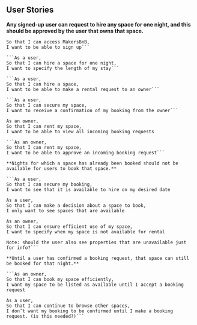 
User Stories
------

**Any signed-up user can request to hire any space for one night, and this should be approved by the user that owns that space.**

```As a user,
So that I can access MakersBnB,
I want to be able to sign up```

```As a user,
So that I can hire a space for one night,
I want to specify the length of my stay```

```As a user,
So that I can hire a space,
I want to be able to make a rental request to an owner```

```As a user,
So that I can secure my space,
I want to receive a confirmation of my booking from the owner```

As an owner,
So that I can rent my space,
I want to be able to view all incoming booking requests

```As an owner,
So that I can rent my space,
I want to be able to approve an incoming booking request```

**Nights for which a space has already been booked should not be available for users to book that space.**

```As a user,
So that I can secure my booking,
I want to see that it is available to hire on my desired date

As a user,
So that I can make a decision about a space to book,
I only want to see spaces that are available  

As an owner,
So that I can ensure efficient use of my space,
I want to specify when my space is not available for rental

Note: should the user also see properties that are unavailable just for info?```

**Until a user has confirmed a booking request, that space can still be booked for that night.**

```As an owner,
So that I can book my space efficiently,
I want my space to be listed as available until I accept a booking request

As a user, 
So that I can continue to browse other spaces,
I don’t want my booking to be confirmed until I make a booking request. (is this needed?)```

